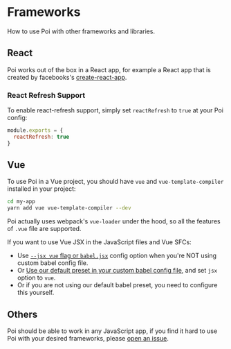 # Frameworks

How to use Poi with other frameworks and libraries.

## React

Poi works out of the box in a React app, for example a React app that is created by facebooks's [create-react-app](https://github.com/facebook/create-react-app).

### React Refresh Support

To enable react-refresh support, simply set  `reactRefresh` to `true` at your Poi config:

```js
module.exports = {
  reactRefresh: true
}
```

## Vue

To use Poi in a Vue project, you should have `vue` and `vue-template-compiler` installed in your project:

```bash
cd my-app
yarn add vue vue-template-compiler --dev
```

Poi actually uses webpack's `vue-loader` under the hood, so all the features of `.vue` file are supported.

If you want to use Vue JSX in the JavaScript files and Vue SFCs:

- Use [`--jsx vue` flag or `babel.jsx`](../config.md#babeljsx) config option when you're NOT using custom babel config file.
- Or [Use our default preset in your custom babel config file](./transforms.md#preset-options), and set `jsx` option to `vue`.
- Or if you are not using our default babel preset, you need to configure this yourself.

## Others

Poi should be able to work in any JavaScript app, if you find it hard to use Poi with your desired frameworks, please [open an issue](https://github.com/egoist/poi/issues/new).